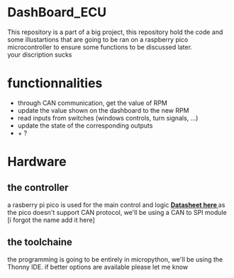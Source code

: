 # DashBoard_ECU
This repository is a part of a big project, this repository hold the code and some illustartions that are going to be ran on a raspberry pico microcontroller to ensure some functions to be discussed later.
</br> your discription sucks

<H1> functionnalities </H1>
<ul>
<li> through CAN communication, get the value of RPM </li>
<li> update the value shown on the dashboard to the new RPM </li>
<li> read inputs from switches (windows controls, turn signals, ...) </li>
<li> update the state of the corresponding outputs </li>
<li> + ? </li>
</ul>

<H1> Hardware </H1>

<H2> the controller </H2>
a rasberry pi pico is used for the main control and logic <a href="https://datasheets.raspberrypi.com/pico/pico-datasheet.pdf"> <b> Datasheet here </b> </a>
as the pico doesn't support CAN protocol, we'll be using a CAN to SPI module [i forgot the name add it here] 

<H2> the toolchaine </H2>
the programming is going to be entirely in micropython, we'll be using the Thonny IDE. if better options are available please let me know

